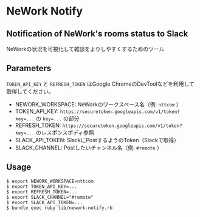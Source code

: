 # NeWork Notify

## Notification of NeWork's rooms status to Slack

NeWorkの状況を可視化して雑談をよりしやすくするためのツール

## Parameters

`TOKEN_API_KEY` と `REFRESH_TOKEN` はGoogle ChromeのDevToolなどを利用して取得してください。

- NEWORK_WORKSPACE: NeWorkのワークスペース名（例: `nttcom` ）
- TOKEN_API_KEY: `https://securetoken.googleapis.com/v1/token?key=...` の `key=...` の部分
- REFRESH_TOKEN: `https://securetoken.googleapis.com/v1/token?key=...` のレスポンスボディ参照
- SLACK_API_TOKEN: SlackにPostするようのToken（Slackで取得）
- SLACK_CHANNEL: Postしたいチャンネル名（例: `#remote` ）

## Usage

```
$ export NEWORK_WORKSPACE=nttcom
$ export TOKEN_API_KEY=...
$ export REFRESH_TOKEN=...
$ export SLACK_CHANNEL="#remote"
$ export SLACK_API_TOKEN=...
$ bundle exec ruby lib/nework-notify.rb
```
